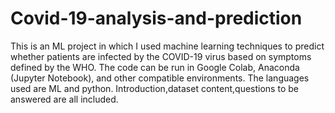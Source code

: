 # Covid-19-analysis-and-prediction
This is an ML project in which I used machine learning techniques to predict whether patients are infected by the COVID-19 virus based on symptoms defined by the WHO. The code can be run in Google Colab, Anaconda (Jupyter Notebook), and other compatible environments.
The languages used are ML and python.
Introduction,dataset content,questions to be answered are all included.
